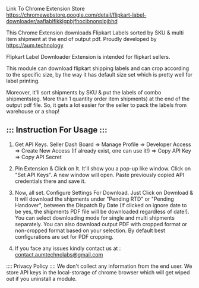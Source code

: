 Link To Chrome Extension Store
https://chromewebstore.google.com/detail/flipkart-label-downloader/aaflablfikklgpbjfhocibnonplpjbhd

This Chrome Extension downloads Flipkart Labels sorted by SKU & multi item shipment at the end of output pdf. Proudly developed by https://aum.technology

Flipkart Label Downloader Extension is intended for flipkart sellers.

This module can download flipkart shipping labels and can crop according to the specific size, by the way it has default size set which is pretty well for label printing.

Moreover, it'll sort shipments by SKU & put the labels of combo shipments(eg. More than 1 quantity order item shipments) at the end of the output pdf file.
So, it gets a lot easier for the seller to pack the labels from warehouse or a shop!


::: Instruction For Usage :::
--------------------------------------------------------------------------------------------------------------------------------------
1. Get API Keys. Seller Dash Board => Manage Profile => Developer Access => Create New Access (If already exist, one can use it!) => Copy API Key => Copy API Secret

2. Pin Extension & Click on It. It'll show you a pop-up like window. Click on "Set API Keys". A new window will open. Paste previously copied API credentials there and save it.

3. Now, all set. Configure Settings For Download. Just Click on Download & It will download the shipments under "Pending RTD" or "Pending Handover", between the Dispatch By Date (If clicked on ignore date to be yes, the shipments PDF file will be downloaded regardless of date!). You can select downloading mode for single and multi shipments separately. You can also download output PDF with cropped format or non-cropped format based on your selection. By default best configurations are set for PDF cropping.

4. If you face any issues kindly contact us at : contact.aumtechnolabs@gmail.com


:::: Privacy Policy ::::
We don't collect any information from the end user. We store API keys in the local-storage of chrome browser which will get wiped out if you uninstall a module.